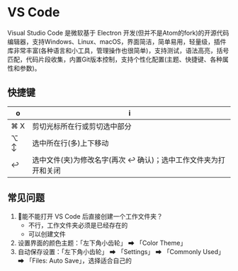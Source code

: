 # VS Code

Visual Studio Code 是微软基于 Electron 开发(但并不是Atom的fork)的开源代码编辑器，支持Windows、Linux、macOS，界面简洁，简单易用，轻量级，插件库非常丰富(各种语言和小工具，管理操作也很简单)，支持测试，语法高亮，括号匹配，代码片段收集，内置Git版本控制，支持个性化配置(主题、快捷键、各种属性和参数)。

## 快捷键

o | i
-|-
⌘ X | 剪切光标所在行或剪切选中部分
⌥ ↕ | 选中所在行(多)上下移动
↩︎ | 选中文件(夹)为修改名字(再次 ↩ 确认)；选中工作文件夹为打开和关闭

## 常见问题

1. 能不能打开 VS Code 后直接创建一个工作文件夹？
    - 不行，工作文件夹必须是已经存在的
    - 可以创建文件
2. 设置界面的颜色主题：「左下角小齿轮」 ➡ 「Color Theme」
3. 自动保存设置：「左下角小齿轮」 ➡ 「Settings」 ➡ 「Commonly Used」 ➡ 「Files: Auto Save」，选择适合自己的